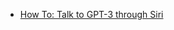 - [How To: Talk to GPT-3 through Siri](https://alexkolchinski.com/2023/02/03/how-to-talk-to-gpt-3-through-siri/)